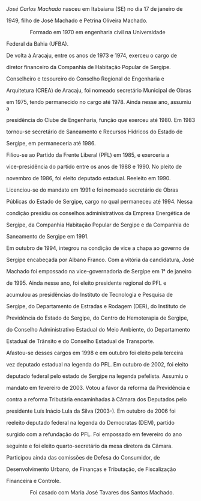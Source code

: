 

               



*José Carlos Machado* nasceu em Itabaiana (SE) no dia 17 de janeiro de

1949, filho de José Machado e Petrina Oliveira Machado.



                Formado em 1970 em engenharia civil na Universidade

Federal da Bahia (UFBA).



De volta à Aracaju, entre os anos de 1973 e 1974, exerceu o cargo de

diretor financeiro da Companhia de Habitação Popular de Sergipe.

Conselheiro e tesoureiro do Conselho Regional de Engenharia e

Arquitetura (CREA) de Aracaju, foi nomeado secretário Municipal de Obras

em 1975, tendo permanecido no cargo até 1978. Ainda nesse ano, assumiu a

presidência do Clube de Engenharia, função que exerceu até 1980. Em 1983

tornou-se secretário de Saneamento e Recursos Hídricos do Estado de

Sergipe, em permaneceria até 1986.



Filiou-se ao Partido da Frente Liberal (PFL) em 1985, e exerceria a

vice-presidência do partido entre os anos de 1988 e 1990. No pleito de

novembro de 1986, foi eleito deputado estadual. Reeleito em 1990.

Licenciou-se do mandato em 1991 e foi nomeado secretário de Obras

Públicas do Estado de Sergipe, cargo no qual permaneceu até 1994. Nessa

condição presidiu os conselhos administrativos da Empresa Energética de

Sergipe, da Companhia Habitação Popular de Sergipe e da Companhia de

Saneamento de Sergipe em 1991.



Em outubro de 1994, integrou na condição de vice a chapa ao governo de

Sergipe encabeçada por Albano Franco. Com a vitória da candidatura, José

Machado foi empossado na vice-governadoria de Sergipe em 1° de janeiro

de 1995. Ainda nesse ano, foi eleito presidente regional do PFL e

acumulou as presidências do Instituto de Tecnologia e Pesquisa de

Sergipe, do Departamento de Estradas e Rodagem (DER), do Instituto de

Previdência do Estado de Sergipe, do Centro de Hemoterapia de Sergipe,

do Conselho Administrativo Estadual do Meio Ambiente, do Departamento

Estadual de Trânsito e do Conselho Estadual de Transporte.



Afastou-se desses cargos em 1998 e em outubro foi eleito pela terceira

vez deputado estadual na legenda do PFL. Em outubro de 2002, foi eleito

deputado federal pelo estado de Sergipe na legenda pefelista. Assumiu o

mandato em fevereiro de 2003. Votou a favor da reforma da Previdência e

contra a reforma Tributária encaminhadas à Câmara dos Deputados pelo

presidente Luís Inácio Lula da Silva (2003-). Em outubro de 2006 foi

reeleito deputado federal na legenda do Democratas (DEM), partido

surgido com a refundação do PFL. Foi empossado em fevereiro do ano

seguinte e foi eleito quarto-secretário da mesa diretora da Câmara.

Participou ainda das comissões de Defesa do Consumidor, de

Desenvolvimento Urbano, de Finanças e Tributação, de Fiscalização

Financeira e Controle.



                Foi casado com Maria José Tavares dos Santos Machado.



 



